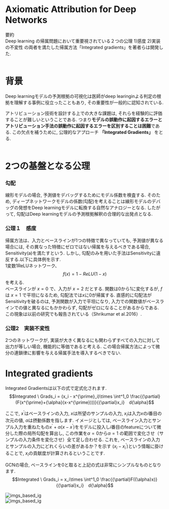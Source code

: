 # Axiomatic Attribution for Deep Networks
要約  
Deep learning の帰属問題において重要視されている２つの公理 1)感度 2)実装の不変性 の両者を満たした帰属方法「Integrated gradients」を著者らは開発した.  
<br>

# 背景
Deep learningモデルの予測根拠の可視化は医師がdeep learinginよる判定の根拠を理解する事例に役立ったこともあり, その重要性が一般的に認知されている.  

アトリビューション技術を設計する上での大きな課題は, それらを経験的に評価することが難しいということである. つまり**モデルの誤動作に起因するエラーとアトリビューション手法の誤動作に起因するエラーを区別することは困難**である. この欠点を補うために, 公理的なアプローチ **「Integrated Gradients」** をとる.  
<br>

# 2つの基盤となる公理
### 勾配
線形モデルの場合, 予測値をデバッグするためにモデル係数を検査する. そのため, ディープネットワークモデルの係数(勾配)を考えることは線形モデルのデバッグの発想をDeep learningモデルに転換する自然なアナロジーとなる. したがって, 勾配はDeep learningモデルの予測根拠解釈の合理的な出発点となる.

### 公理１　感度
帰属方法は、入力とベースラインが1つの特徴で異なっていても, 予測値が異なる場合には, その異なった特徴にゼロではない帰属を与えるべきである場合, Sensitivity(a)を満たすという. しかし, 勾配のみを用いた手法はSensitivityに違反する.以下に具体例を示す.  
1変数1ReLUネットワーク、$$f(x)=1 - ReLU(1-x)$$を考える.  
ベースラインが $x=0$ で、入力が $x=2$ だとする. 関数は0から1に変化するが, $f$は $x=1$ で平坦になるため, 勾配法では$x$に0が帰属する. 直感的に勾配法がSensitivityを破るのは, 予測関数が入力で平坦になり, 入力での関数値がベースラインでの値と異なるにもかかわらず, 勾配がゼロになることがあるからである. この現象は以前の研究でも報告されている（Shrikumar et al.2016）.

### 公理2　実装不変性
2つのネットワークが, 実装が大きく異なるにも関わらずすべての入力に対して出力が等しい場合, 機能的に等価であると考える. この場合帰属方法によって微分の連鎖律に影響を与える帰属手法を導入するべきでない.

# Integrated gradients
Integrated Gradientsは以下の式で定式化されます.  
$$Integrated \ Grads_i = (x_i - x^{\prime}_i)\times \int^1_0 \frac{{\partial}(F(x^{\prime}+{\alpha}(x-x^{\prime})))}{{\partial}x_i}　d{\alpha}$$ 


ここで, $x^{\prime}$はベースラインの入力, $x$は所望のサンプルの入力, $x_i$は入力$x$の$i$番目の次元の値, ${\alpha}$は摂動係数を指します. イメージとしては, ベースライン入力とサンプル入力を重ねたもの$x^{\prime}+{\alpha}(x-x^{\prime})$をモデルに投入し$i$番目のfeatureについて微分した際の局所勾配を算出し, この作業を${\alpha}=0$から${\alpha}=1$ の範囲で変化させ（サンプルの入力条件を変化させ）全て足し合わせる. これを, ベースラインの入力とサンプルの入力にどれくらいの差があるか？を示す $(x_i - x^{\prime}_i)$という情報に掛けることで, $x_i$の貢献度が計算されるということです.

GCNの場合, ベースラインを0と取ると上記の式は非常にシンプルなものとなります.
$$Integrated \ Grads_i = x_i\times \int^1_0 \frac{{\partial}F({\alpha}x)}{{\partial}x_i}　d{\alpha}$$  

![imgs_based_ig](/imgs/image_ig.png) 
<br>
![imgs_based_ig](/imgs/chem_ig.png) 